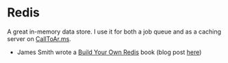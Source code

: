 # Redis

A great in-memory data store. I use it for both a job queue and as a caching
server on [CallToAr.ms](https://calltoar.ms).

- James Smith wrote a [Build Your Own Redis](https://build-your-own.org/redis/)
  book (blog post [here](https://build-your-own.org/blog/20230127_byor/))
